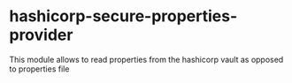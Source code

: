 # hashicorp-secure-properties-provider
This module allows to read properties from the hashicorp vault as opposed to properties file
